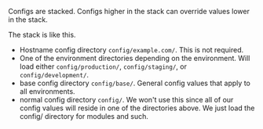 Configs are stacked. Configs higher in the stack can override values lower in the stack.

The stack is like this.
* Hostname config directory `config/example.com/`. This is not required.
* One of the environment directories depending on the environment. Will load either `config/production/`, `config/staging/`, or `config/development/`.
* base config directory `config/base/`. General config values that apply to all environments.
* normal config directory `config/`. We won't use this since all of our config values will reside in one of the directories above. We just load the config/ directory for modules and such.
